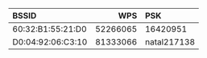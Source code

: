 | BSSID             |      WPS | PSK         |
|:------------------|---------:|:------------|
| 60:32:B1:55:21:D0 | 52266065 | 16420951    |
| D0:04:92:06:C3:10 | 81333066 | natal217138 |